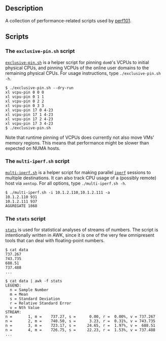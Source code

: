 ## Description

A collection of performance-related scripts used by
[perf101](https://github.com/perf101).

## Scripts

### The `exclusive-pin.sh` script

[`exclusive-pin.sh`](https://github.com/perf101/scripts/blob/master/exclusive-pin.sh)
is a helper script for pinning `dom0`'s VCPUs to initial physical CPUs, and
pinning VCPUs of the online user domains to the remaining physical CPUs. For
usage instructions, type `./exclusive-pin.sh -h`.

    $ ./exclusive-pin.sh --dry-run
    xl vcpu-pin 0 0 0
    xl vcpu-pin 0 1 1
    xl vcpu-pin 0 2 2
    xl vcpu-pin 0 3 3
    xl vcpu-pin 17 0 4-23
    xl vcpu-pin 17 1 4-23
    xl vcpu-pin 17 2 4-23
    xl vcpu-pin 17 3 4-23
    $ ./exclusive-pin.sh

Note that runtime pinning of VCPUs does currently not also move VMs' memory
regions. This means that performance might be slower than expected on NUMA
hosts.

### The `multi-iperf.sh` script

[`multi-iperf.sh`](https://github.com/perf101/scripts/blob/master/multi-iperf.sh)
is a helper script for making parallel [`iperf`](http://iperf.sourceforge.net/)
sessions to multiple destinations. It can also track CPU usage of a (possibly
remote) host via `xentop`. For all options, type `./multi-iperf.sh -h`.

    $ ./multi-iperf.sh -i 10.1.2.110,10.1.2.111 -a
    10.1.2.110 931
    10.1.2.111 937
    AGGREGATE 1868

### The `stats` script

[`stats`](https://github.com/perf101/scripts/blob/master/stats) is used for
statistical analyses of streams of numbers. The script is intentionally written
in AWK, since it is one of the very few omnipresent tools that can deal with
floating-point numbers.

    $ cat data
    737.267
    743.735
    688.51
    737.488
    ...
    
    $ cat data | awk -f stats
    LEGEND:
      n = Sample Number
      m = Mean
      s = Standard Deviation
      r = Relative Standard Error
      v = Nth Value
    STREAM:
    n =       1, m =    737.27, s =      0.00, r =  0.00%, v = 737.267
    n =       2, m =    740.50, s =      3.23, r =  0.31%, v = 743.735
    n =       3, m =    723.17, s =     24.65, r =  1.97%, v =  688.51
    n =       4, m =    726.75, s =     22.23, r =  1.53%, v = 737.488
    ...
